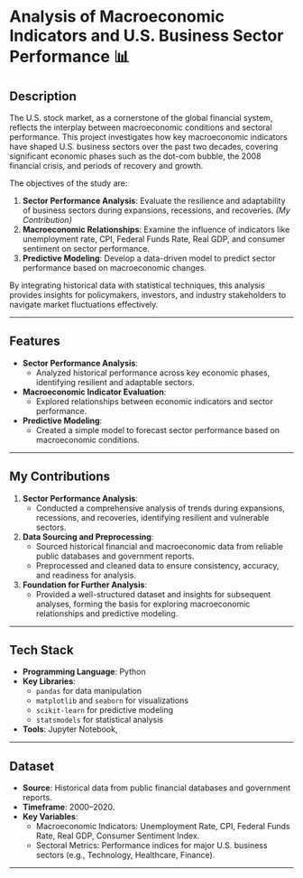 # Analysis of Macroeconomic Indicators and U.S. Business Sector Performance 📊

## Description
The U.S. stock market, as a cornerstone of the global financial system, reflects the interplay between macroeconomic conditions and sectoral performance. This project investigates how key macroeconomic indicators have shaped U.S. business sectors over the past two decades, covering significant economic phases such as the dot-com bubble, the 2008 financial crisis, and periods of recovery and growth.

The objectives of the study are:
1. **Sector Performance Analysis**: Evaluate the resilience and adaptability of business sectors during expansions, recessions, and recoveries. *(My Contribution)*  
2. **Macroeconomic Relationships**: Examine the influence of indicators like unemployment rate, CPI, Federal Funds Rate, Real GDP, and consumer sentiment on sector performance.  
3. **Predictive Modeling**: Develop a data-driven model to predict sector performance based on macroeconomic changes.

By integrating historical data with statistical techniques, this analysis provides insights for policymakers, investors, and industry stakeholders to navigate market fluctuations effectively.

---

## Features
- **Sector Performance Analysis**:
  - Analyzed historical performance across key economic phases, identifying resilient and adaptable sectors.
- **Macroeconomic Indicator Evaluation**:
  - Explored relationships between economic indicators and sector performance.
- **Predictive Modeling**:
  - Created a simple model to forecast sector performance based on macroeconomic conditions.

---

## My Contributions
1. **Sector Performance Analysis**:
   - Conducted a comprehensive analysis of trends during expansions, recessions, and recoveries, identifying resilient and vulnerable sectors.
2. **Data Sourcing and Preprocessing**:
   - Sourced historical financial and macroeconomic data from reliable public databases and government reports.
   - Preprocessed and cleaned data to ensure consistency, accuracy, and readiness for analysis.
3. **Foundation for Further Analysis**:
   - Provided a well-structured dataset and insights for subsequent analyses, forming the basis for exploring macroeconomic relationships and predictive modeling.

---

## Tech Stack
- **Programming Language**: Python
- **Key Libraries**:
  - `pandas` for data manipulation
  - `matplotlib` and `seaborn` for visualizations
  - `scikit-learn` for predictive modeling
  - `statsmodels` for statistical analysis
- **Tools**: Jupyter Notebook, 

---

## Dataset
- **Source**: Historical data from public financial databases and government reports.
- **Timeframe**: 2000–2020.
- **Key Variables**:
  - Macroeconomic Indicators: Unemployment Rate, CPI, Federal Funds Rate, Real GDP, Consumer Sentiment Index.
  - Sectoral Metrics: Performance indices for major U.S. business sectors (e.g., Technology, Healthcare, Finance).

---

